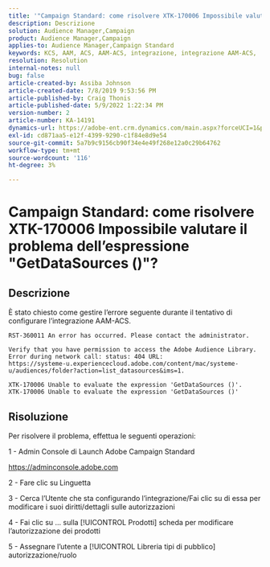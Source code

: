 ```yaml
---
title: '"Campaign Standard: come risolvere XTK-170006 Impossibile valutare il problema dell’espressione "GetDataSources ()"?"'
description: Descrizione
solution: Audience Manager,Campaign
product: Audience Manager,Campaign
applies-to: Audience Manager,Campaign Standard
keywords: KCS, AAM, ACS, AAM-ACS, integrazione, integrazione AAM-ACS,
resolution: Resolution
internal-notes: null
bug: false
article-created-by: Assiba Johnson
article-created-date: 7/8/2019 9:53:56 PM
article-published-by: Craig Thonis
article-published-date: 5/9/2022 1:22:34 PM
version-number: 2
article-number: KA-14191
dynamics-url: https://adobe-ent.crm.dynamics.com/main.aspx?forceUCI=1&pagetype=entityrecord&etn=knowledgearticle&id=322eb0db-caa1-e911-a96a-000d3a34e213
exl-id: cd871aa5-e12f-4399-9290-c1f84e8d9e54
source-git-commit: 5a7b9c9156cb90f34e4e49f268e12a0c29b64762
workflow-type: tm+mt
source-wordcount: '116'
ht-degree: 3%

---
```


# Campaign Standard: come risolvere XTK-170006 Impossibile valutare il problema dell’espressione &quot;GetDataSources ()&quot;?

## Descrizione


È stato chiesto come gestire l’errore seguente durante il tentativo di configurare l’integrazione AAM-ACS.


```
RST-360011 An error has occurred. Please contact the administrator.

Verify that you have permission to access the Adobe Audience Library. 
Error during network call: status: 404 URL: 
https://systeme-u.experiencecloud.adobe.com/content/mac/systeme-u/audiences/folder?action=list_datasources&ims=1.

XTK-170006 Unable to evaluate the expression 'GetDataSources ()'.
XTK-170006 Unable to evaluate the expression 'GetDataSources ()'
```

## Risoluzione


Per risolvere il problema, effettua le seguenti operazioni:



1 - Admin Console di Launch Adobe Campaign Standard

https://adminconsole.adobe.com

2 - Fare clic su  Linguetta

3 - Cerca l’Utente che sta configurando l’integrazione/Fai clic su di essa per modificare i suoi diritti/dettagli sulle autorizzazioni

4 - Fai clic su ... sulla [!UICONTROL Prodotti] scheda per modificare l’autorizzazione dei prodotti

5 - Assegnare l’utente a [!UICONTROL Libreria tipi di pubblico] autorizzazione/ruolo

